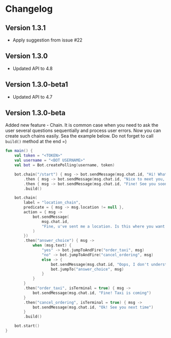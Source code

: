 # Changelog

## Version 1.3.1
- Apply suggestion from issue #22

## Version 1.3.0
- Updated API to 4.8

## Version 1.3.0-beta1
- Updated API to 4.7

## Version 1.3.0-beta
Added new feature - Chain. It is common case when you need to ask the user several
questions sequentially and process user errors. Now you can create such chains easily.
Sea the example below. Do not forget to call `build()` method at the end =)

```kotlin
fun main() {
    val token = "<TOKEN>"
    val username = "<BOT USERNAME>"
    val bot = Bot.createPolling(username, token)

    bot.chain("/start") { msg -> bot.sendMessage(msg.chat.id, "Hi! What is your name?") }
        .then { msg -> bot.sendMessage(msg.chat.id, "Nice to meet you, ${msg.text}! Send something to me") }
        .then { msg -> bot.sendMessage(msg.chat.id, "Fine! See you soon") }
        .build()

    bot.chain(
        label = "location_chain",
        predicate = { msg -> msg.location != null },
        action = { msg ->
            bot.sendMessage(
                msg.chat.id,
                "Fine, u've sent me a location. Is this where you want to order a taxi?(yes|no)"
            )
        })
        .then("answer_choice") { msg ->
            when (msg.text) {
                "yes" -> bot.jumpToAndFire("order_taxi", msg)
                "no" -> bot.jumpToAndFire("cancel_ordering", msg)
                else -> {
                    bot.sendMessage(msg.chat.id, "Oops, I don't understand you. Just answer yes or no?")
                    bot.jumpTo("answer_choice", msg)
                }
            }
        }
        .then("order_taxi", isTerminal = true) { msg -> 
            bot.sendMessage(msg.chat.id, "Fine! Taxi is coming") 
        }
        .then("cancel_ordering", isTerminal = true) { msg -> 
            bot.sendMessage(msg.chat.id, "Ok! See you next time") 
        }
        .build()

    bot.start()
}
```
